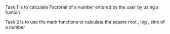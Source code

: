 Task 1 is to calculate Factorial of a number entered by the user by using  a funtion

Task 2 is to use the math functions to calculate the square root , log , sine of a number 
